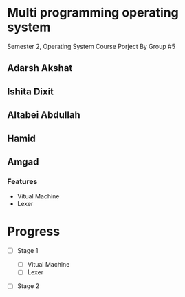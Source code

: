 # Multi programming operating system
Semester 2, Operating System Course Porject
By Group #5

## Adarsh Akshat

## Ishita Dixit

## Altabei Abdullah
## Hamid
## Amgad

### Features

- Vitual Machine
- Lexer
# Progress
- [ ] Stage 1
  - [ ] Vitual Machine
  - [ ] Lexer
- [ ] Stage 2

